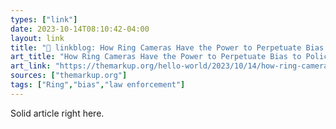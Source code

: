 ```yaml
---
types: ["link"]
date: 2023-10-14T08:10:42-04:00
layout: link
title: "🔗 linkblog: How Ring Cameras Have the Power to Perpetuate Bias to Police – The Markup'"
art_title: "How Ring Cameras Have the Power to Perpetuate Bias to Police – The Markup"
art_link: "https://themarkup.org/hello-world/2023/10/14/how-ring-cameras-have-the-power-to-perpetuate-bias-to-police"
sources: ["themarkup.org"]
tags: ["Ring","bias","law enforcement"]
---
```

Solid article right here.
